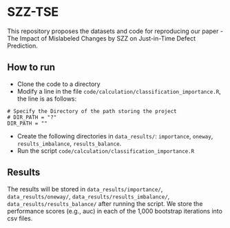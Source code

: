 # SZZ-TSE
This repository proposes the datasets and code for reproducing our paper - The Impact of Mislabeled Changes by SZZ on Just-in-Time Defect Prediction.

## How to run
* Clone the code to a directory
* Modify a line in the file `code/calculation/classification_importance.R`, the line is as follows:
```
# Specify the Directory of the path storing the project
# DIR_PATH = "?"
DIR_PATH = "" 
```
* Create the following directories in `data_results/`: `importance`, `oneway`, `results_imbalance`, `results_balance`.
* Run the script `code/calculation/classification_importance.R`

## Results
The results will be stored in `data_results/importance/`, `data_results/oneway/`,  `data_results/results_imbalance/`, `data_results/results_balance/` after running the script. We store the performance scores (e.g., auc) in each of the 1,000 bootstrap iterations into csv files.
